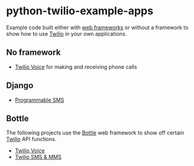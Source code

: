 # python-twilio-example-apps
Example code built either with 
[web frameworks](https://www.fullstackpython.com/web-frameworks.html) 
or without a framework to show how to use 
[Twilio](https://www.twilio.com/docs) in your own applications.


## No framework
* [Twilio Voice](https://github.com/pcaruana/python-twilio-example-apps/tree/master/no-framework/phone-calls) 
  for making and receiving phone calls

## Django
* [Programmable SMS](django/djsms)

## Bottle
The following projects use the 
[Bottle](https://www.fullstackpython.com/bottle.html) web framework
to show off certain [Twilio](https://www.fullstackpython.com/twilio.html)
API functions.

* [Twilio Voice](https://github.com/pcaruana/python-twilio-example-apps/tree/master/bottle/voice)
* [Twilio SMS & MMS](https://github.com/pcaruana/python-twilio-example-apps/tree/master/bottle/sms-mms)

